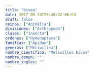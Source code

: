 ```yaml
---
title: "bivea"
date: 2017-08-18T20:46:32-06:00
draft: false
reinos: ["Animalia"]
divisiones: ["Arthropoda"]
clases: ["Insecta"]
ordenes: ["Hymenoptera"]
familias: ["Apidae"]
generos: ["Meliwillea"]
nombre_cientifico: "Meliwillea bivea"
nombre_comun: ""
nombre_ingles: ""
---
```

